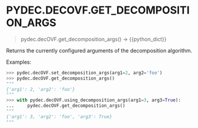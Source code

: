 # PYDEC.DECOVF.GET_DECOMPOSITION_ARGS
> pydec.decOVF.get_decomposition_args() →  {{python_dict}}

Returns the currently configured arguments of the decomposition algorithm.

Examples:
```python
>>> pydec.decOVF.set_decomposition_args(arg1=2, arg2='foo') 
>>> pydec.decOVF.get_decomposition_args()
"""
{'arg1': 2, 'arg2': 'foo'}
"""
>>> with pydec.decOVF.using_decomposition_args(arg1=3, arg3=True):
...     pydec.decOVF.get_decomposition_args()
"""
{'arg1': 3, 'arg2': 'foo', 'arg3': True}
"""
```